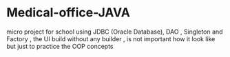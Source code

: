 # Medical-office-JAVA
micro project for school using JDBC  (Oracle Database), DAO , Singleton and Factory , the UI build without any builder , is not important  how it look like but just to practice the OOP concepts 
